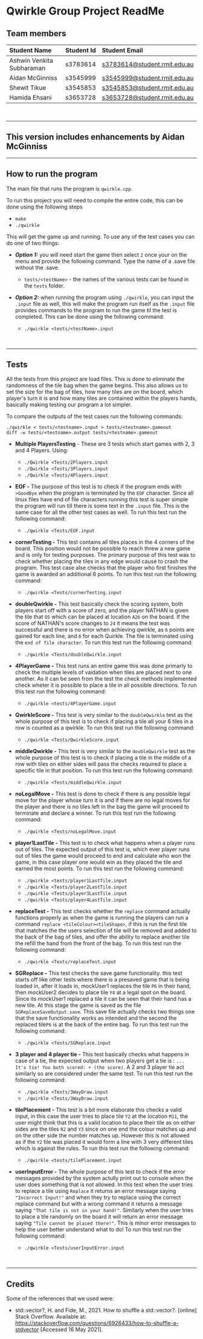 # Qwirkle Group Project ReadMe

## Team members 

| Student Name   | Student Id   | Student Email |
| :------------- | :----------: | :-------------|
| Ashwin Venkita Subharaman | s3783614 | s3783614@student.rmit.edu.au|
| Aidan McGinniss  | s3545999 | s3545999@student.rmit.edu.au|
| Shewit Tikue | s3545853 | s3545853@student.rmit.edu.au|
| Hamida Ehsani | s3653728 | s3653728@student.rmit.edu.au|


</br>
<hr></hr>

## This version includes enhancements by Aidan McGinniss

<hr></hr>

## How to run the program
The main file that runs the program is `qwirkle.cpp`. 

To run this project you will need to compile the entire code, this can be done using the following steps
- `make`
- `./qwirkle`

This will get the game up and running. To use any of the test cases you can do one of two things:
- ***Option 1:*** you will need start the game then select `2` once your on the menu and provide the following command. Type the name of a .save file without the .save.
    - `tests/<testName>` - the names of the various tests can be found in the `tests` folder.

- ***Option 2:*** when running the program using `./qwirkle`, you can input the `.input` file as well, this will make the program run itself as the `.input` file provides commands to the program to run the game til the test is completed. This can be done using the following command:
    - `./qwirkle <tests/<testName>.input`
</br>
<hr></hr>

## Tests
All the tests from this project are load files. This is done to eliminate the randomness of the tile bag when the game begins. This also allows us to set the size for the bag of tiles, how many tiles are on the board, which player's turn it is and how many tiles are contained within the players hands, basically making testing our program a lot simpler.

To compare the outputs of the test cases run the following commands:
```
./qwirkle < tests/<testname>.input > tests/<testname>.gameout
diff -w tests/<testname>.output tests/<testname>.gameout
```
- **Multiple PlayersTesting** - These are 3 tests which start games with 2, 3 and 4 Players. Using:
    - `./Qwirkle <Tests/2Players.input`
    - `./Qwirkle <Tests/3Players.input`
    - `./Qwirkle <Tests/4Players.input`


- **EOF -** The purpose of this test is to check if the program ends with `>GoodBye` when the program is terminated by the `EOF` character. Since all linux files have end of file characters running this test is super simple the program will run till there is some text in the `.input` file. This is the same case for all the other test cases as well. To run this test run the following command:
    - `./qwirkle <Tests/EOF.input`

- **cornerTesting -** This test contains all tiles places in the 4 corners of the board. This position would not be possible to reach threw a new game and is only for testing purposes. The primary purpose of this test was to check whether placing the tiles in any edge would cause to crash the program. This test case alse checks that the player who first finishes the game is awarded an additional 6 points. To run this test run the following command:
    - `./qwirkle <Tests/cornerTesting.input`

- **doubleQwirkle -** This test basically check the scoring system, both players start off with a score of zero, and the player NATHAN is given the tile that `O5` which can be placed at location `A26` on the board. If the score of NATHAN's score changes to `24` it means the test was successful and there is no error when achieving qwirkle, as `6` points are gained for each line, and `6` for each Quirkle. The file is terminated using the `end of file character`. To run this test run the following command:
    - `./qwirkle <Tests/doubleQwirkle.input`

- **4PlayerGame -** This test runs an entire game this was done primarly to check the multiple levels of vaidation when tiles are placed next to one another. As it can be seen from the test the check methods implemented check wheter it is possible to place a tile in all possible directions. To run this test run the following command:
    - `./qwirkle <tests/4PlayerGame.input`

- **QwirkleScore -** This test is very similar to the `doubleQwirkle` test as the whole purpose of this test is to check if placing a tile all your 6 tiles in a row is counted as a qwirkle. To run this test run the following command:
    - `./qwirkle <Tests/QwirkleScore.input`

- **middleQwirkle -** This test is very similar to the `doubleQwirkle` test as the whole purpose of this test is to check if placing a tile in the middle of a row with tiles on either sides will pass the checks required to place a specific tile in that position. To run this test run the following command:
    - `./qwirkle <Tests/middleQwirkle.input`

- **noLegalMove -** This test is done to check if there is any possible legal move for the player whose turn it is and if there are no legal moves for the player and there is no tiles left in the bag the game will proceed to terminate and declare a winner. To run this test run the following command:
    - `./qwirkle <Tests/noLegalMove.input`

- **player1LastTile -** This test is to check what happens when a player runs out of tiles. The expected output of this test is, which ever player runs out of tiles the game would proceed to end and calculate who won the game, in this case player one would win as they placed the tile and earned the most points. To run this test run the following command:
    - `./qwirkle <tests/player1LastTile.input`
    - `./qwirkle <Tests/player2LastTile.input`
    - `./qwirkle <Tests/player3LastTile.input`
    - `./qwirkle <Tests/player4LastTile.input`

- **replaceTest -**  This test checks whether the `replace` command actually functions properly as when the game is running the players can run a command `replace <tileColour><tileShape>`, if this is run the first tile that matches the the users selection of tile will be removed and added to the back of the bag of tiles, and offer the ability to replace another tile the refill the hand from the front of the bag. To run this test run the following command:
    - `./qwirkle <Tests/replaceTest.input`

- **SGReplace -** This test checks the save game functionality. this test starts off like other tests where there is a presaved game that is being loaded in, after it loads in, mockUser1 replaces the tile `P6` in their hand, then mockUser2 decides to place tile `Y4` at a legal spot on the board. Since its mockUser1 replaced a tile it can be seen that their hand has a new tile. At this stage the game is saved as the file `SGReplaceSaveOutput.save`. This save file actually checks two things one that the save functionality works as intended and the second the replaced tile`P6` is at the back of the entire bag. To run this test run the following command:
    - `./qwirkle <Tests/SGReplace.input`

- **3 player and 4 player tie -** This test basically checks what happens in case of a tie, the expected output when two players get a tie is : `... It's tie! You both scored: + (the score)`. A 2 and 3 player tie act similarly so are considered under the same test. To run this test run the following command:
    - `./qwirkle <Tests/3WayDraw.input`
    - `./qwirkle <Tests/3WayDraw.input`

- **tilePlacement -** This test is a bit more elaborate this checks a valid input, in this case the user tries to place tile `Y2` at the location `M11`, the user might think that this is a valid location to place their tile as on either sides are the tiles `R2` and `Y3` since on one end the colour matches up and on the other side the number matches up. However this is not allowed as if the `Y2` tile was placed it would form a line with 3 very different tiles which is against the rules. To run this test run the following command:
    - `./qwirkle <tests/tilePlacement.input`

- **userInputError -** The whole purpose of this test to check if the error messages provided by the system actully print out to console when the user does something that is not allowed. In this test when the user tries to replace a tile using `Replace` it returns an error message saying `"Incorrect Input!"` and when they try to replace using the correct replace command but with a wrong command it returns a message saying `"That tile is not in your hand!"`. Similarly when the user tries to place a tile randomly on the board it will return an error message saying `"Tile cannot be placed there!"`. This is minor error messages to help the user better understand what to do! To run this test run the following command:
    - `./qwirkle <Tests/userInputError.input`

</br>
<hr></hr>

## Credits
Some of the references that we used were:
- std::vector?, H. and Fide, M., 2021. How to shuffle a std::vector?. [online] Stack Overflow. Available at: <https://stackoverflow.com/questions/6926433/how-to-shuffle-a-stdvector> [Accessed 16 May 2021].